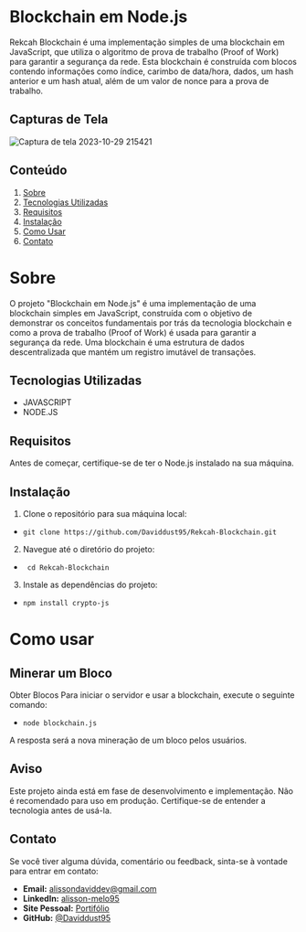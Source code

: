 # Blockchain em Node.js

Rekcah Blockchain é uma implementação simples de uma blockchain em JavaScript, que utiliza o algoritmo de prova de trabalho (Proof of Work) para garantir a segurança da rede. Esta blockchain é construída com blocos contendo informações como índice, carimbo de data/hora, dados, um hash anterior e um hash atual, além de um valor de nonce para a prova de trabalho.

## Capturas de Tela
![Captura de tela 2023-10-29 215421](https://github.com/Daviddust95/Rekcah-Blockchain/assets/124353154/e2044210-1e56-4e99-9a32-2ba48616e8fd)

## Conteúdo

1. [Sobre](#sobre)
2. [Tecnologias Utilizadas](#tecnologias-utilizadas)
3. [Requisitos](#requisitos)
4. [Instalação](#instalação)
5. [Como Usar](#como-usar)
6. [Contato](#contato)

# Sobre

O projeto "Blockchain em Node.js" é uma implementação de uma blockchain simples em JavaScript, construída com o objetivo de demonstrar os conceitos fundamentais por trás da tecnologia blockchain e como a prova de trabalho (Proof of Work) é usada para garantir a segurança da rede. Uma blockchain é uma estrutura de dados descentralizada que mantém um registro imutável de transações.

## Tecnologias Utilizadas

- JAVASCRIPT
- NODE.JS

## Requisitos

Antes de começar, certifique-se de ter o Node.js instalado na sua máquina.

## Instalação

1. Clone o repositório para sua máquina local:

- ```shell
  git clone https://github.com/Daviddust95/Rekcah-Blockchain.git
2.  Navegue até o diretório do projeto:
- ```shell
   cd Rekcah-Blockchain
3.  Instale as dependências do projeto:
- ```shell
  npm install crypto-js
# Como usar
## Minerar um Bloco
Obter Blocos
Para iniciar o servidor e usar a blockchain, execute o seguinte comando:
- ```shell
  node blockchain.js
A resposta será a nova mineração de um bloco pelos usuários.
## Aviso
Este projeto ainda está em fase de desenvolvimento e implementação. Não é recomendado para uso em produção. Certifique-se de entender a tecnologia antes de usá-la.
## Contato
Se você tiver alguma dúvida, comentário ou feedback, sinta-se à vontade para entrar em contato:

- **Email:** alissondaviddev@gmail.com
- **LinkedIn:** [alisson-melo95](https://www.linkedin.com/in/alisson-melo95/) 
- **Site Pessoal:** [Portifólio](https://alissondev.tech)
- **GitHub:** [@Daviddust95](https://github.com/Daviddust95)
